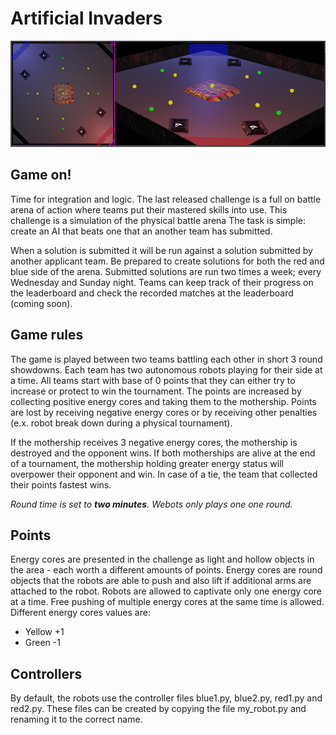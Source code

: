 # Artificial Invaders

![Challenge 3](../img/webots_3.png "Webots Challenge 3")


## Game on!

Time for integration and logic. The last released challenge is a full on
battle arena of action where teams put their mastered skills into use. This
challenge is a simulation of the physical battle arena The task is simple:
create an AI that beats one that an another team has submitted.

When a solution is submitted it will be run against a solution submitted by
another applicant team. Be prepared to create solutions for both the red and
blue side of the arena. Submitted solutions are run two times a week; every
Wednesday and Sunday night. Teams can keep track of their progress on the
leaderboard and check the recorded matches at the leaderboard (coming soon).

## Game rules

The game is played between two teams battling each other in short 3 round
showdowns. Each team has two autonomous robots playing for their side at a
time. All teams start with base of 0 points that they can either try to
increase or protect to win the tournament. The points are increased by
collecting positive energy cores and taking them to the mothership. Points are
lost by receiving negative energy cores or by receiving other penalties (e.x.
robot break down during a physical tournament).

If the mothership receives 3 negative energy cores, the mothership is destroyed
and the opponent wins. If both motherships are alive at the end of a
tournament, the mothership holding greater energy status will overpower their
opponent and win. In case of a tie, the team that collected their points
fastest wins.

*Round time is set to **two minutes**. Webots only plays one one round.*

## Points

Energy cores are presented in the challenge as light and hollow objects in the
area - each worth a different amounts of points. Energy cores are round
objects that the robots are able to push and also lift if additional arms are
attached to the robot. Robots are allowed to captivate only one energy core at
a time. Free pushing of multiple energy cores at the same time is allowed.
Different energy cores values are:

- Yellow +1
- Green -1

## Controllers
By default, the robots use the controller files blue1.py, blue2.py, red1.py
and red2.py. These files can be created by copying the file my_robot.py and
renaming it to the correct name.
